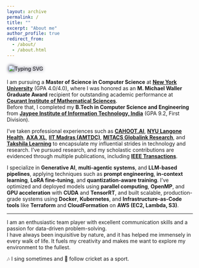 ```yaml
---
layout: archive
permalink: /
title: ""
excerpt: "About me"
author_profile: true
redirect_from: 
  - /about/
  - /about.html
---
```

<div>
  <img 
    src="https://readme-typing-svg.demolab.com?font=Fira+Code&weight=700&size=20&duration=3000&pause=1000&color=1A1A40&center=false&vCenter=true&multiline=true&width=800&height=70&lines=👋+Howdy!+I'm+Rahul+Singhal.;💼+Open+to+collaboration+%7C+Let's+build!" 
    alt="Typing SVG"
    style="
      max-width: 100%; 
      height: auto; 
      border-radius: 10px; 
      animation: glow 3s ease-in-out infinite alternate;
      padding: 5px;
    "
  />
</div>

<style>
@keyframes glow {
  from {
    filter: drop-shadow(0 0 4px #1A1A40) brightness(1);
  }
  to {
    filter: drop-shadow(0 0 10px #5c67f2) brightness(1.1);
  }
}
</style>




I am pursuing a **Master of Science in Computer Science** at [**New York University**](https://www.nyu.edu) (GPA 4.0/4.0), where I was honored as an **M. Michael Waller Graduate Award** recipient for outstanding academic performance at [**Courant Institute of Mathematical Sciences**](https://cs.nyu.edu).  
Before that, I completed my **B.Tech in Computer Science and Engineering** from [**Jaypee Institute of Information Technology, India**](https://www.jiit.ac.in) (GPA 9.2, First Division).

I’ve taken professional experiences such as [**CAHOOT.AI**](https://www.cahoot.ai), [**NYU Langone Health**](https://nyulangone.org), [**AXA XL**](https://axaxl.com), [**IIT Madras (AMTDC)**](https://www.iitm.ac.in/research/institute-research-centres/advanced-manufacturing-technology-development-centre), [**MITACS Globalink Research**](https://www.mitacs.ca/en), and [**Takshila Learning**](https://www.linkedin.com/company/takshilalearn/?originalSubdomain=in) to encapsulate my influential strides in technology and research. I’ve pursued research, and my scholastic contributions are evidenced through multiple publications, including [**IEEE Transactions**](https://ieeexplore.ieee.org/abstract/document/10115314/).

I specialize in **Generative AI**, **multi-agentic systems**, and **LLM-based pipelines**, applying techniques such as **prompt engineering**, **in-context learning**, **LoRA fine-tuning**, and **quantization-aware training**. I’ve optimized and deployed models using **parallel computing**, **OpenMP**, and **GPU acceleration** with **CUDA** and **TensorRT**, and built scalable, production-grade systems using **Docker**, **Kubernetes**, and **Infrastructure-as-Code tools** like **Terraform** and **CloudFormation** on **AWS (EC2, Lambda, S3)**.

---

I am an enthusiastic team player with excellent communication skills and a passion for data-driven problem-solving.  
I have always been inquisitive by nature, and it has helped me immensely in every walk of life. It fuels my creativity and makes me want to explore my environment to the fullest.

🎶 I sing sometimes and 🏏 follow cricket as a sport.



